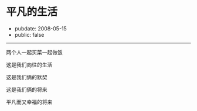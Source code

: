 # 平凡的生活

- pubdate: 2008-05-15
- public: false

--------------------------


两个人一起买菜一起做饭

这是我们向往的生活

这是我们俩的默契

这是我们俩的将来

平凡而又幸福的将来
